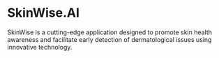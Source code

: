 # SkinWise.AI
SkinWise is a cutting-edge application designed to promote skin health awareness and facilitate early detection of dermatological issues using innovative technology.
